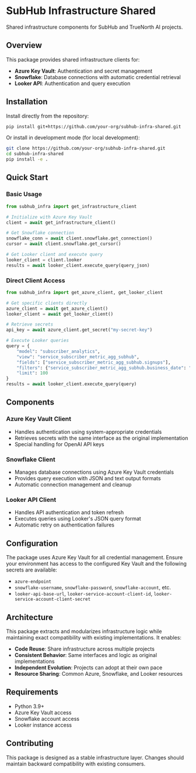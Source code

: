 # SubHub Infrastructure Shared

Shared infrastructure components for SubHub and TrueNorth AI projects.

## Overview

This package provides shared infrastructure clients for:
- **Azure Key Vault**: Authentication and secret management
- **Snowflake**: Database connections with automatic credential retrieval
- **Looker API**: Authentication and query execution

## Installation

Install directly from the repository:

```bash
pip install git+https://github.com/your-org/subhub-infra-shared.git
```

Or install in development mode (for local development):

```bash
git clone https://github.com/your-org/subhub-infra-shared.git
cd subhub-infra-shared
pip install -e .
```

## Quick Start

### Basic Usage

```python
from subhub_infra import get_infrastructure_client

# Initialize with Azure Key Vault
client = await get_infrastructure_client()

# Get Snowflake connection
snowflake_conn = await client.snowflake.get_connection()
cursor = await client.snowflake.get_cursor()

# Get Looker client and execute query
looker_client = client.looker
results = await looker_client.execute_query(query_json)
```

### Direct Client Access

```python
from subhub_infra import get_azure_client, get_looker_client

# Get specific clients directly
azure_client = await get_azure_client()
looker_client = await get_looker_client()

# Retrieve secrets
api_key = await azure_client.get_secret("my-secret-key")

# Execute Looker queries
query = {
    "model": "subscriber_analytics",
    "view": "service_subscriber_metric_agg_subhub",
    "fields": ["service_subscriber_metric_agg_subhub.signups"],
    "filters": {"service_subscriber_metric_agg_subhub.business_date": "7 days"},
    "limit": 100
}
results = await looker_client.execute_query(query)
```

## Components

### Azure Key Vault Client
- Handles authentication using system-appropriate credentials
- Retrieves secrets with the same interface as the original implementation
- Special handling for OpenAI API keys

### Snowflake Client  
- Manages database connections using Azure Key Vault credentials
- Provides query execution with JSON and text output formats
- Automatic connection management and cleanup

### Looker API Client
- Handles API authentication and token refresh
- Executes queries using Looker's JSON query format
- Automatic retry on authentication failures

## Configuration

The package uses Azure Key Vault for all credential management. Ensure your environment has access to the configured Key Vault and the following secrets are available:

- `azure-endpoint`
- `snowflake-username`, `snowflake-password`, `snowflake-account`, etc.
- `looker-api-base-url`, `looker-service-account-client-id`, `looker-service-account-client-secret`

## Architecture

This package extracts and modularizes infrastructure logic while maintaining exact compatibility with existing implementations. It enables:

- **Code Reuse**: Share infrastructure across multiple projects
- **Consistent Behavior**: Same interfaces and logic as original implementations  
- **Independent Evolution**: Projects can adopt at their own pace
- **Resource Sharing**: Common Azure, Snowflake, and Looker resources

## Requirements

- Python 3.9+
- Azure Key Vault access
- Snowflake account access
- Looker instance access

## Contributing

This package is designed as a stable infrastructure layer. Changes should maintain backward compatibility with existing consumers.